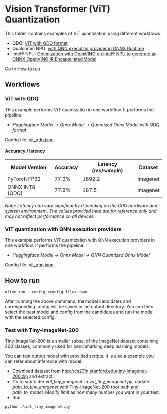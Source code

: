 # Vision Transformer (ViT) Quantization
This folder contains examples of ViT quantization using different workflows.
- QDQ: [VIT with QDQ format](#vit-with-qdq)
- Qualcomm NPU: [with QNN execution provider in ONNX Runtime](#vit-quantization-with-qnn-execution-providers)
- Intel® NPU: [Optimization with OpenVINO on Intel® NPU to generate an ONNX OpenVINO IR Encapsulated Model](./openvino/)

Go to [How to run](#how-to-run)

## Workflows

### ViT with QDQ
This example performs ViT quantization in one workflow. It performs the pipeline:
- *Huggingface Model -> Onnx Model -> Quantized Onnx Model with QDQ format*

Config file: [vit_qdq.json](vit_qdq.json)

#### Accuracy / latency

| Model Version         | Accuracy            |  Latency (ms/sample) | Dataset  |
|-----------------------|---------------------|----------------------|----------|
| PyTorch FP32          | 77.3%               | 1892.2               | Imagenet |
| ONNX INT8 (QDQ)       | 77.3%               | 287.5                | Imagenet |

*Note: Latency can vary significantly depending on the CPU hardware and system environment. The values provided here are for reference only and may not reflect performance on all devices.*

### ViT quantization with QNN execution providers
This example performs ViT quantization with QNN execution providers in one workflow. It performs the pipeline:
- *Huggingface Model -> Onnx Model -> QNN Quantized Onnx Model*

Config file: [vit_qnn.json](vit_qnn.json)

## How to run
```
olive run --config <config_file>.json
```

After running the above command, the model candidates and corresponding config will be saved in the output directory.
You can then select the best model and config from the candidates and run the model with the selected config.

### Test with Tiny-ImageNet-200
Tiny-ImageNet-200 is a smaller subset of the ImageNet dataset containing 200 classes, commonly used for benchmarking deep learning models.

You can test output model with provided scripts. It is also a example you can refer about inference with model.
- Download dataset from http://cs231n.stanford.edu/tiny-imagenet-200.zip and extract.
- Go to subfolder *val_tiny_imagenet*. In *val_tiny_imagenet.py*, update *path_to_tiny_imagenet* with Tiny-ImageNet-200 root path and *path_to_model*. Modify *limit* as how many number you want in your test.
- Run
```
python .\val_tiny_imagenet.py
```
